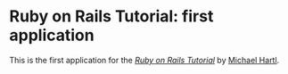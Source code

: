 # Ruby on Rails Tutorial: first application 

This is the first application for the [*Ruby on Rails Tutorial*](http://railstutorial.org/) by [Michael Hartl](http://michaelhartl.com/).
